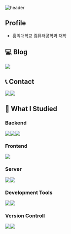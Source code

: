 ![header](https://capsule-render.vercel.app/api?type=Rounded&color=0:FFF0F5,100:FFB6C1&height=200&section=header&text=Welcome%20to-nl-633jinn's%20github👋&fontColor=ff667d&stroke=ea607c&strokeWidth=2&fontSize=50&fontAlignY=30&fontAlign=50)

## Profile
- 홍익대학교 컴퓨터공학과 재학


## 💻 Blog
<a href="https://velog.io/@633jinn" target="_blank"><img src="https://img.shields.io/badge/Velog-20C997?style=for-the-badge&logo=Velog&logoColor=white"/></a>

## 📞 Contact
<div style="display:flex; flex-direction:row;">
    <a href="mailto:judyg00dy68@gmail.com">
        <img src="https://img.shields.io/badge/Gmail-EA4335?style=for-the-badge&logo=Gmail&logoColor=white"> 
    </a>
    <a href="https://www.instagram.com/633jinn">
        <img src="https://img.shields.io/badge/Instagram-E4405F?style=for-the-badge&logo=Instagram&logoColor=white">
    </a>
</div>

## 📖 What I Studied
### Backend
<div style="display:flex; flex-direction:row;">
    <img src="https://img.shields.io/badge/Java-007396?style=for-the-badge&logo=Java&logoColor=white"> 
    <img src="https://img.shields.io/badge/Spring-6DB33F?style=for-the-badge&logo=Spring&logoColor=white"> 
    <img src="https://img.shields.io/badge/SpringBoot-6DB33F?style=for-the-badge&logo=SpringBoot&logoColor=white"> 
</div>

### Frontend
<div style="display:flex; flex-direction:row;">
    <img src="https://img.shields.io/badge/Swifth-F05138?style=for-the-badge&logo=Swift&logoColor=white">
</div>

### Server
<div style="display:flex; flex-direction:row;">
    <img src="https://img.shields.io/badge/MySQL-4479A1?style=for-the-badge&logo=MySQL&logoColor=white"> 
    <img src="https://img.shields.io/badge/Firebase-FFCA28?style=for-the-badge&logo=Firebase&logoColor=white"> 
</div>

### Development Tools
<div style="display:flex; flex-direction:row;">
    <img src="https://img.shields.io/badge/IntelliJIDEA-000000?style=for-the-badge&logo=IntelliJIDEA&logoColor=white"> 
        <img src="https://img.shields.io/badge/Xcode-147EFB?style=for-the-badge&logo=Xcode&logoColor=white"> 

</div>

### Version Controll
<div style="display:flex; flex-direction:row;">
    <img src="https://img.shields.io/badge/Git-F05032?style=for-the-badge&logo=Git&logoColor=white"> 
    <img src="https://img.shields.io/badge/Github-000000?style=for-the-badge&logo=Github&logoColor=white"> 
</div>
